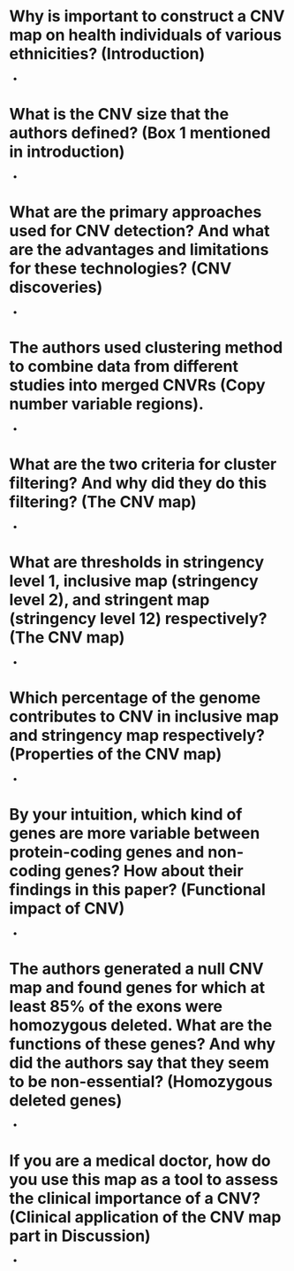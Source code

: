 # Why is important to construct a CNV map on health individuals of various ethnicities? (Introduction) 
*
# What is the CNV size that the authors defined? (Box 1 mentioned in introduction)
*
# What are the primary approaches used for CNV detection? And what are the advantages and limitations for these technologies? (CNV discoveries) 
*
# The authors used clustering method to combine data from different studies into merged CNVRs (Copy number variable regions).
*
# What are the two criteria for cluster filtering? And why did they do this filtering?  (The CNV map)
*
# What are thresholds in stringency level 1, inclusive map (stringency level 2), and stringent map (stringency level 12) respectively? (The CNV map) 
*
# Which percentage of the genome contributes to CNV in inclusive map and stringency map respectively? (Properties of the CNV map) 
* 
# By your intuition, which kind of genes are more variable between protein-coding genes and non-coding genes? How about their findings in this paper? (Functional impact of CNV) 
* 
# The authors generated a null CNV map and found genes for which at least 85% of the exons were homozygous deleted. What are the functions of these genes? And why did the authors say that they seem to be non-essential? (Homozygous deleted genes) 
*
# If you are a medical doctor, how do you use this map as a tool to assess the clinical importance of a CNV? (Clinical application of the CNV map part in Discussion)
*
